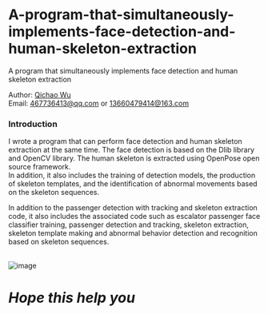 # A-program-that-simultaneously-implements-face-detection-and-human-skeleton-extraction
A program that simultaneously implements face detection and human skeleton extraction

Author: [Qichao Wu](https://github.com/deepthinking-qichao)
<br>Email: 467736413@qq.com or 13660479414@163.com

### Introduction
I wrote a program that can perform face detection and human skeleton extraction at the same time. The face detection is based on the Dlib library and OpenCV library. The human skeleton is extracted using OpenPose open source framework.
<br>In addition, it also includes the training of detection models, the production of skeleton templates, and the identification of abnormal movements based on the skeleton sequences.

In addition to the passenger detection with tracking and skeleton extraction code, it also includes the associated code such as escalator passenger face classifier training, passenger detection and tracking, skeleton extraction, 
skeleton template making and abnormal behavior detection and recognition based on skeleton sequences.

<br>![image](https://github.com/deepthinking-qichao/A-program-that-simultaneously-implements-face-detection-and-human-skeleton-extraction/blob/master/Result_image/1.jpg)

# ***Hope this help you***